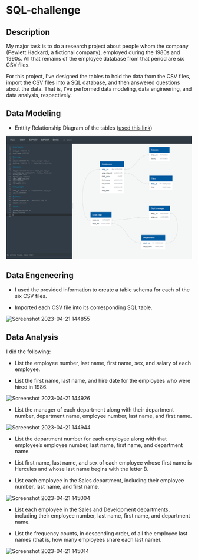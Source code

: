 # SQL-challenge

## Description

My major task is to do a research project about people whom the company (Pewlett Hackard, a fictional company), employed during the 1980s and 1990s. All that remains of the employee database from that period are six CSV files.

For this project, I've designed the tables to hold the data from the CSV files, import the CSV files into a SQL database, and then answered questions about the data. That is, I've performed data modeling, data engineering, and data analysis, respectively.

## Data Modeling

* Enttity Relationship Diagram of the tables ([used this link](https://app.quickdatabasediagrams.com/#/))

![alt text](https://github.com/AnitaGj1/sql-challenge/blob/f957ba1ca16c61979cf63bf66f111d411a5bb19a/EmployeeSQL/SQL_challenge%20tables/ERD.png)


## Data Engeneering

* I used the provided information to create a table schema for each of the six CSV files. 

* Imported each CSV file into its corresponding SQL table.

<img width="397" alt="Screenshot 2023-04-21 144855" src="https://user-images.githubusercontent.com/122633144/233712929-33bd10ee-cbb3-49ab-992d-f65ce68a60e8.png">


## Data Analysis

I did the following:

* List the employee number, last name, first name, sex, and salary of each employee.

* List the first name, last name, and hire date for the employees who were hired in 1986.

<img width="306" alt="Screenshot 2023-04-21 144926" src="https://user-images.githubusercontent.com/122633144/233712977-284f3e71-b1d4-4af8-8ebe-05facc30480c.png">

* List the manager of each department along with their department number, department name, employee number, last name, and first name.

<img width="329" alt="Screenshot 2023-04-21 144944" src="https://user-images.githubusercontent.com/122633144/233713040-1c914d80-5c6a-41c3-8fe0-a3dfd5b2ba64.png">

* List the department number for each employee along with that employee’s employee number, last name, first name, and department name.

* List first name, last name, and sex of each employee whose first name is Hercules and whose last name begins with the letter B.

* List each employee in the Sales department, including their employee number, last name, and first name.

<img width="296" alt="Screenshot 2023-04-21 145004" src="https://user-images.githubusercontent.com/122633144/233713098-21e58238-01c7-421c-92f4-6576978b368e.png">

* List each employee in the Sales and Development departments, including their employee number, last name, first name, and department name.

* List the frequency counts, in descending order, of all the employee last names (that is, how many employees share each last name).

<img width="268" alt="Screenshot 2023-04-21 145014" src="https://user-images.githubusercontent.com/122633144/233713125-39383bb7-d666-4a48-8a38-e2ef279fb549.png">
